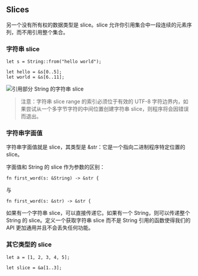 ## Slices
另一个没有所有权的数据类型是 slice。slice 允许你引用集合中一段连续的元素序列，而不用引用整个集合。

### 字符串 slice

```
let s = String::from("hello world");

let hello = &s[0..5];
let world = &s[6..11];
```
![引用部分 String 的字符串 slice](https://rust-lang.budshome.com/img/trpl04-06.svg)

> 注意：字符串 slice range 的索引必须位于有效的 UTF-8 字符边界内，如果尝试从一个多字节字符的中间位置创建字符串 slice，则程序将会因错误而退出。


### 字符串字面值

字符串字面值就是 slice，其类型是 &str：它是一个指向二进制程序特定位置的 slice。

字面值和 String 的 slice 作为参数的区别：
```
fn first_word(s: &String) -> &str {
```
与
```
fn first_word(s: &str) -> &str {
```
如果有一个字符串 slice，可以直接传递它。如果有一个 String，则可以传递整个 String 的 slice。定义一个获取字符串 slice 而不是 String 引用的函数使得我们的 API 更加通用并且不会丢失任何功能。


### 其它类型的 slice

```
let a = [1, 2, 3, 4, 5];

let slice = &a[1..3];
```
